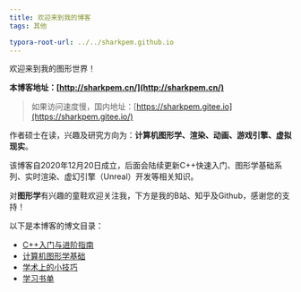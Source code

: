 ```yaml
---
title: 欢迎来到我的博客
tags: 其他

typora-root-url: ../../sharkpem.github.io
---
```


欢迎来到我的图形世界！

**本博客地址：[http://sharkpem.cn/](http://sharkpem.cn/)**

> 如果访问速度慢，国内地址：[https://sharkpem.gitee.io](https://sharkpem.gitee.io/)

作者硕士在读，兴趣及研究方向为：**计算机图形学、渲染、动画、游戏引擎、虚拟现实**。

该博客自2020年12月20日成立，后面会陆续更新C++快速入门、图形学基础系列、实时渲染、虚幻引擎（Unreal）开发等相关知识。

对**图形学**有兴趣的童鞋欢迎关注我，下方是我的B站、知乎及Github，感谢您的支持！



以下是本博客的博文目录：

* [C++入门与进阶指南](https://sharkpem.cn/archive.html?tag=C%2B%2B)
* [计算机图形学基础](https://sharkpem.cn/archive.html?tag=计算机图形学)
* [学术上的小技巧](https://sharkpem.cn/archive.html?tag=学术)
* [学习书单](https://sharkpem.cn/2020/12/21/Books.html)
